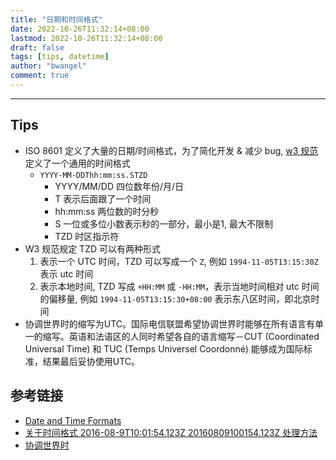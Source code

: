 ```yaml
---
title: "日期和时间格式"
date: 2022-10-26T11:32:14+08:00
lastmod: 2022-10-26T11:32:14+08:00
draft: false
tags: [tips, datetime]
author: "bwangel"
comment: true
---
```


<!--more-->

---

## Tips

- ISO 8601 定义了大量的日期/时间格式，为了简化开发 & 减少 bug, [w3 规范](https://www.w3.org/TR/NOTE-datetime)定义了一个通用的时间格式
    - `YYYY-MM-DDThh:mm:ss.STZD`
        - YYYY/MM/DD 四位数年份/月/日
        - T 表示后面跟了一个时间
        - hh:mm:ss 两位数的时分秒
        - S 一位或多位小数表示秒的一部分，最小是1, 最大不限制
        - TZD 时区指示符
- W3 规范规定 TZD 可以有两种形式
    1. 表示一个 UTC 时间，TZD 可以写成一个 `Z`, 例如 `1994-11-05T13:15:30Z` 表示 utc 时间
    2. 表示本地时间, TZD 写成 `+HH:MM` 或 `-HH:MM`，表示当地时间相对 utc 时间的偏移量, 例如 `1994-11-05T13:15:30+08:00` 表示东八区时间，即北京时间
- 协调世界时的缩写为UTC。国际电信联盟希望协调世界时能够在所有语言有单一的缩写。英语和法语区的人同时希望各自的语言缩写－CUT (Coordinated Universal Time) 和 TUC (Temps Universel Coordonné) 能够成为国际标准，结果最后妥协使用UTC。


## 参考链接

- [Date and Time Formats](https://www.w3.org/TR/NOTE-datetime)
- [关于时间格式 2016-08-9T10:01:54.123Z 20160809100154.123Z 处理方法](https://blog.csdn.net/hsany330/article/details/70332483)
- [协调世界时](https://zh.m.wikipedia.org/zh-hans/%E5%8D%8F%E8%B0%83%E4%B8%96%E7%95%8C%E6%97%B6#cite_ref-29)
